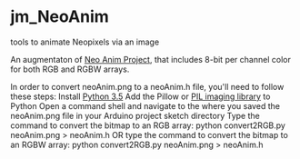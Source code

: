# jm_NeoAnim
tools to animate Neopixels via an image

An augmentaton of [Neo Anim Project](https://learn.adafruit.com/circuit-playground-neoanim-using-bitmaps-to-animate-neopixels?view=all), that includes 8-bit per channel color for both RGB and RGBW arrays.

In order to convert neoAnim.png to a neoAnim.h file, you'll need to follow these steps:
Install [Python 3.5](https://www.python.org/downloads/)
Add the Pillow or [PIL imaging library](http://pillow.readthedocs.io/en/3.0.x/installation.html) to Python 
Open a command shell and navigate to the where you saved the neoAnim.png file in your Arduino project sketch directory
Type the command to convert the bitmap to an RGB array: python convert2RGB.py neoAnim.png > neoAnim.h
OR type the command to convert the bitmap to an RGBW array: python convert2RGB.py neoAnim.png > neoAnim.h
